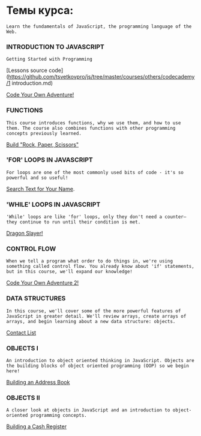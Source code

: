 # Темы курса:
```
Learn the fundamentals of JavaScript, the programming language of the Web.

```


### INTRODUCTION TO JAVASCRIPT
```
Getting Started with Programming
```
[Lessons source code](https://github.com/tsvetkovpro/js/tree/master/courses/others/codecademy/1 introduction.md)

[Code Your Own Adventure!](https://github.com/tsvetkovpro/js/tree/master/courses/others/codecademy/your-own-adventure)


### FUNCTIONS
```
This course introduces functions, why we use them, and how to use them. The course also combines functions with other programming concepts previously learned. 
```
[]()
[Build "Rock, Paper, Scissors"](https://github.com/tsvetkovpro/js/tree/master/courses/others/codecademy/rock-paper-scissors)


### 'FOR' LOOPS IN JAVASCRIPT
```
For loops are one of the most commonly used bits of code - it's so powerful and so useful!
```
[Search Text for Your Name](https://github.com/tsvetkovpro/js/tree/master/courses/others/codecademy/search-text-for-your-name).


### 'WHILE' LOOPS IN JAVASCRIPT
```
'While' loops are like 'for' loops, only they don't need a counter—they continue to run until their condition is met.
```
[Dragon Slayer!](https://github.com/tsvetkovpro/js/tree/master/courses/others/codecademy/dragon-slayer)


### CONTROL FLOW
```
When we tell a program what order to do things in, we're using something called control flow. You already know about 'if' statements, but in this course, we'll expand our knowledge!
```
[Code Your Own Adventure 2!](https://github.com/tsvetkovpro/js/tree/master/courses/others/codecademy/your-own-adventure-2)


### DATA STRUCTURES
```
In this course, we'll cover some of the more powerful features of JavaScript in greater detail. We'll review arrays, create arrays of arrays, and begin learning about a new data structure: objects.
```
[Contact List](https://github.com/tsvetkovpro/js/tree/master/courses/others/codecademy/contact-list)


### OBJECTS I
```
An introduction to object oriented thinking in JavaScript. Objects are the building blocks of object oriented programming (OOP) so we begin here!
```
[Building an Address Book](https://github.com/tsvetkovpro/js/tree/master/courses/others/codecademy/adress-book)


### OBJECTS II
```
A closer look at objects in JavaScript and an introduction to object-oriented programming concepts.
```
[Building a Cash Register]()